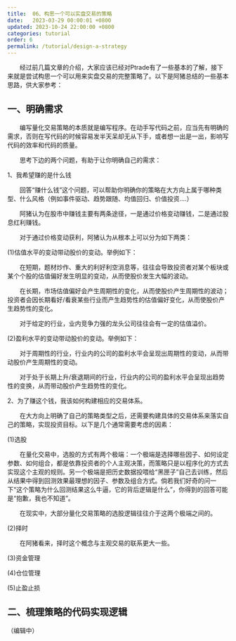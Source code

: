 ```yaml
---
title:  06、构思一个可以实盘交易的策略
date:   2023-03-29 00:00:01 +0800
updated: 2023-10-24 22:00:00 +0800
categories: tutorial
order: 6
permalink: /tutorial/design-a-strategy
---
```


　　经过前几篇文章的介绍，大家应该已经对Ptrade有了一些基本的了解，接下来就是尝试构思一个可以用来实盘交易的完整策略了。以下是阿猪总结的一些基本思路，供大家参考：

## 一、明确需求
　　编写量化交易策略的本质就是编写程序。在动手写代码之前，应当先有明确的需求，否则在写代码的时候容易发半天呆却无从下手，或者想一出是一出，影响写代码的效率和代码的质量。

　　思考下边的两个问题，有助于让你明确自己的需求：

1、我希望赚的是什么钱

　　回答“赚什么钱”这个问题，可以帮助你明确你的策略在大方向上属于哪种类型、什么风格（例如事件驱动、趋势跟随、均值回归、价值投资....）

　　阿猪认为在股市中赚钱主要有两条途径，一是通过价格变动赚钱，二是通过股息红利赚钱。

　　对于通过价格变动获利，阿猪认为从根本上可以分为如下两类：

(1)估值水平的变动带动股价的变动。举例如下：

　　在短期，题材炒作、重大的利好利空消息等，往往会导致投资者对某个板块或某个个股的估值偏好发生明显的变动，从而使股价发生大幅的波动。

　　在长期，市场估值偏好会产生周期性的变化，从而使股价产生周期性的波动；投资者会因长期看好/看衰某些行业而产生趋势性的估值偏好变化，从而使股价产生趋势性的变化。

　　对于给定的行业，业内竞争力强的龙头公司往往会有一定的估值溢价。

(2)盈利水平的变动带动股价的变动。举例如下：

　　对于周期性的行业，行业内的公司的盈利水平会呈现出周期性的变动，从而带动股价产生周期性的变动。

　　对于处于长期上升/衰退期间的行业，行业内的公司的盈利水平会呈现出趋势性的变换，从而带动股价产生趋势性的变化。

2、为了赚这个钱，我该如何构建相应的交易体系。

　　在大方向上明确了自己的策略类型之后，还需要构建具体的交易体系来落实自己的策略，实现投资目标。以下是几个通常需要考虑的因素：

(1)选股

　　在量化交易中，选股的方式有两个极端：一个极端是选择哪些因子、如何设定参数、如何组合，都是依靠投资者的个人主观决策，而策略只是以程序化的方式去实现这个主观的规则。另一个极端是把历史数据投喂给“黑匣子”自己去训练，然后从结果中得到回测效果最理想的因子、参数及组合方式。倘若我们好奇的问一下“这个策略为什么回测结果这么牛逼，它的背后逻辑是什么”，你得到的回答可能是“抱歉，我也不知道”。

　　在现实中，大部分量化交易策略的选股逻辑往往介于这两个极端之间的。

(2)择时

　　在阿猪看来，择时这个概念与主观交易的联系更大一些。


(3)资金管理

(4)仓位管理

(5)止盈止损


## 二、梳理策略的代码实现逻辑


（编辑中）


